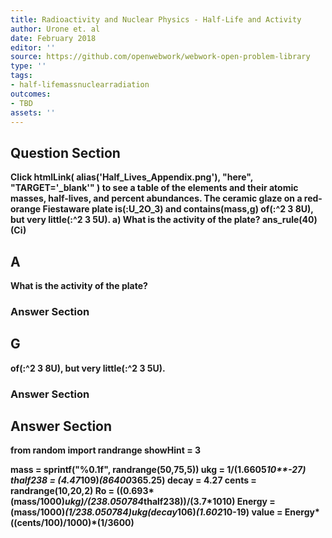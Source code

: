 ```yaml
---
title: Radioactivity and Nuclear Physics - Half-Life and Activity
author: Urone et. al
date: February 2018
editor: ''
source: https://github.com/openwebwork/webwork-open-problem-library
type: ''
tags:
- half-lifemassnuclearradiation
outcomes:
- TBD
assets: ''
---
```


## Question Section 

<b>
Click
 htmlLink( alias('Half_Lives_Appendix.png'), "here", "TARGET='_blank'" )
to see a table of the elements and their atomic masses, half-lives, and percent abundances.
The ceramic glaze on a red-orange Fiestaware plate is(:U_2O_3) and contains(mass,g) of(:^2 3 8U), but very little(:^2 3 5U). 
a) What is the activity of the plate? 
ans_rule(40)(Ci)

## A
What is the activity of the plate? 
### Answer Section
## G
of(:^2 3 8U), but very little(:^2 3 5U). 
### Answer Section


## Answer Section

from random import randrange
showHint = 3

mass = sprintf("%0.1f", randrange(50,75,5))
ukg = 1/(1.6605*10**-27)
thalf238 = (4.47*10**9)*(86400*365.25)
decay = 4.27
cents = randrange(10,20,2)
Ro = ((0.693*(mass/1000)*ukg)/(238.050784*thalf238))/(3.7*10**10)
Energy = (mass/1000)*(1/238.050784)*ukg*(decay*10**6)*(1.602*10**-19)
value = Energy*((cents/100)/1000)*(1/3600)